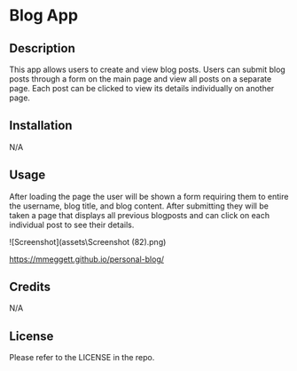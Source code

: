 # Blog App

## Description

This app allows users to create and view blog posts. Users can submit blog posts through a form on the main page and view all posts on a separate page. Each post can be clicked to view its details individually on another page.

## Installation

N/A


## Usage

After loading the page the user will be shown a form requiring them to entire the username, blog title, and blog content. After submitting they will be taken a page that displays all previous blogposts and can click on each individual post to see their details.

![Screenshot](assets\Screenshot (82).png)

https://mmeggett.github.io/personal-blog/

## Credits

N/A

## License

Please refer to the LICENSE in the repo.
